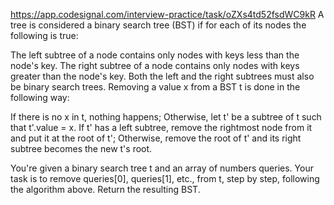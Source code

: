 https://app.codesignal.com/interview-practice/task/oZXs4td52fsdWC9kR
A tree is considered a binary search tree (BST) if for each of its nodes the following is true:

The left subtree of a node contains only nodes with keys less than the node's key.
The right subtree of a node contains only nodes with keys greater than the node's key.
Both the left and the right subtrees must also be binary search trees.
Removing a value x from a BST t is done in the following way:

If there is no x in t, nothing happens;
Otherwise, let t' be a subtree of t such that t'.value = x.
If t' has a left subtree, remove the rightmost node from it and put it at the root of t';
Otherwise, remove the root of t' and its right subtree becomes the new t's root.

You're given a binary search tree t and an array of numbers queries. Your task is to remove queries[0], queries[1], etc., from t, step by step, following the algorithm above. Return the resulting BST.
